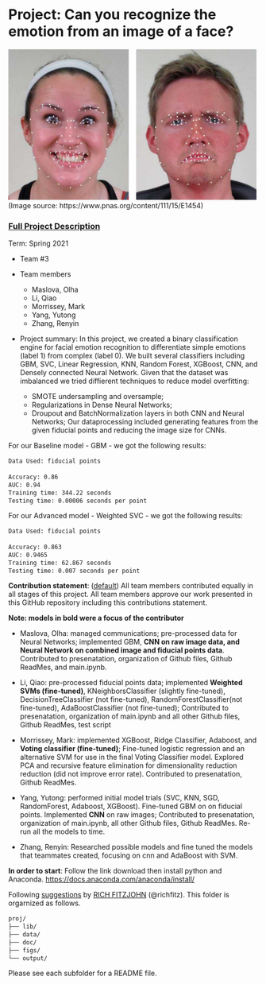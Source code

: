 # Project: Can you recognize the emotion from an image of a face? 
<img src="figs/CE.jpg" alt="Compound Emotions" width="500"/>
(Image source: https://www.pnas.org/content/111/15/E1454)

### [Full Project Description](doc/project3_desc.md)

Term: Spring 2021

+ Team #3
+ Team members
	+ Maslova, Olha
	+ Li, Qiao
	+ Morrissey, Mark
	+ Yang, Yutong
	+ Zhang, Renyin

+ Project summary: In this project, we created a binary classification engine for facial emotion recognition to differentiate simple emotions (label 1) from complex (label 0). We built several classifiers including GBM, SVC, Linear Regression, KNN, Random Forest, XGBoost, CNN, and Densely connected Neural Network. Given that the dataset was imbalanced we tried diffierent techniques to reduce model overfitting: 
	+ SMOTE undersampling and oversample;
	+ Regularizations in Dense Neural Networks;
	+ Droupout and BatchNormalization layers in both CNN and Neural Networks;
Our dataprocessing included generating features from the given fiducial points and reducing the image size for CNNs.

For our Baseline model - GBM - we got the following results:

	Data Used: fiducial points

	Accuracy: 0.86
	AUC: 0.94
	Training time: 344.22 seconds
	Testing time: 0.00006 seconds per point

For our Advanced model - Weighted SVC - we got the following results:

	Data Used: fiducial points

	Accuracy: 0.863
	AUC: 0.9465
	Training time: 62.867 seconds
	Testing time: 0.007 seconds per point
	
**Contribution statement**: ([default](doc/a_note_on_contributions.md)) All team members contributed equally in all stages of this project. All team members approve our work presented in this GitHub repository including this contributions statement. 

**Note: models in bold were a focus of the contributor**

+ Maslova, Olha: managed communications; pre-processed data for Neural Networks; implemented GBM, **CNN on raw image data, and Neural Network on combined image and fiducial points data**. Contributed to presenatation, organization of Github files, Github ReadMes, and main.ipynb.

+ Li, Qiao: pre-processed fiducial points data; implemented **Weighted SVMs (fine-tuned)**, KNeighborsClassifier (slightly fine-tuned), DecisionTreeClassifier (not fine-tuned), RandomForestClassifier(not fine-tuned), AdaBoostClassifier (not fine-tuned); Contributed to presenatation, organization of main.ipynb and all other Github files, Github ReadMes, test script

+ Morrissey, Mark: implemented XGBoost, Ridge Classifier, Adaboost, and **Voting classifier (fine-tuned)**; Fine-tuned logistic regression and an alternative SVM for use in the final Voting Classifier model. Explored PCA and recursive feature elimination for dimensionality reduction reduction (did not improve error rate). Contributed to presenatation, Github ReadMes.

+ Yang, Yutong: performed initial model trials (SVC, KNN, SGD, RandomForest, Adaboost, XGBoost). Fine-tuned GBM on on fiducial points. Implemented **CNN** on raw images; Contributed to presenatation, organization of main.ipynb, all other Github files, Github ReadMes. Re-run all the models to time.

+ Zhang, Renyin: Researched possible models and fine tuned the models that teammates created, focusing on cnn and AdaBoost with SVM.

**In order to start**: Follow the link download then install python and Anaconda.
https://docs.anaconda.com/anaconda/install/

Following [suggestions](http://nicercode.github.io/blog/2013-04-05-projects/) by [RICH FITZJOHN](http://nicercode.github.io/about/#Team) (@richfitz). This folder is orgarnized as follows.

```
proj/
├── lib/
├── data/
├── doc/
├── figs/
└── output/
```

Please see each subfolder for a README file.
